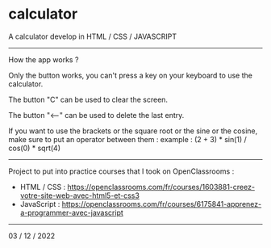 # calculator

A calculator develop in HTML / CSS / JAVASCRIPT

-------------------------------------------------------------------------------------------------------------------------

How the app works ?

Only the button works, you can't press a key on your keyboard to use the calculator.

The button "C" can be used to clear the screen.

The button "<--" can be used to delete the last entry.

If you want to use the brackets or the square root or the sine or the cosine, make sure to put an operator between them :
example : (2 + 3) * sin(1) / cos(0) * sqrt(4)

-------------------------------------------------------------------------------------------------------------------------

Project to put into practice courses that I took on OpenClassrooms : 
- HTML / CSS : https://openclassrooms.com/fr/courses/1603881-creez-votre-site-web-avec-html5-et-css3
- JavaScript : https://openclassrooms.com/fr/courses/6175841-apprenez-a-programmer-avec-javascript

--------------------------------------------------------------------------------------------------------------------------

03 / 12 / 2022

